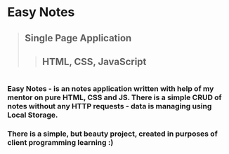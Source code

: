 # Easy Notes

> ## Single Page Application
>> ## HTML, CSS, JavaScript

#

### **Easy Notes** - is an notes application written with help of my **mentor** on **pure** HTML, CSS and JS. There is a simple **CRUD** of notes **without any HTTP** requests - data is managing using **Local Storage**.

### There is a simple, but beauty project, created in purposes of client programming learning :)